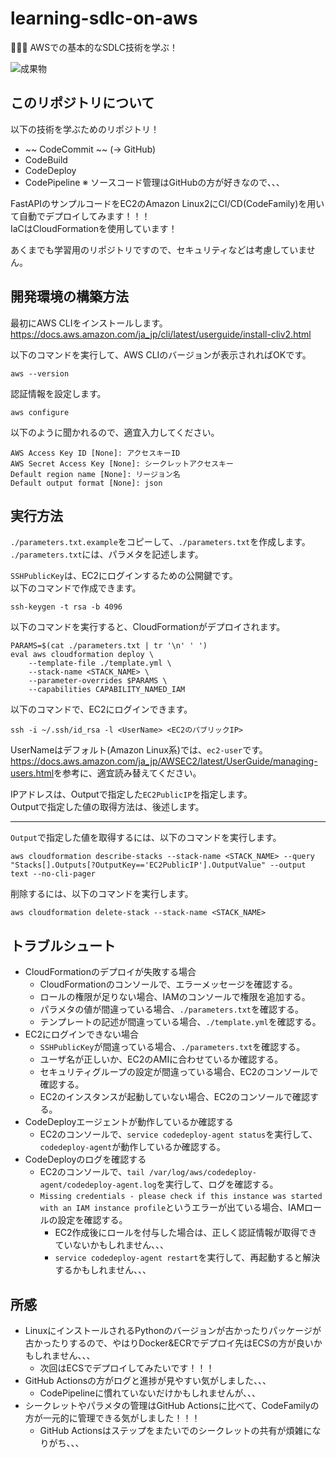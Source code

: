 # learning-sdlc-on-aws

🍱🍱🍱 AWSでの基本的なSDLC技術を学ぶ！  

![成果物](./fruit.gif)  

## このリポジトリについて

以下の技術を学ぶためのリポジトリ！  

- ~~ CodeCommit ~~ (-> GitHub)
- CodeBuild
- CodeDeploy
- CodePipeline
※ ソースコード管理はGitHubの方が好きなので、、、  

FastAPIのサンプルコードをEC2のAmazon Linux2にCI/CD(CodeFamily)を用いて自動でデプロイしてみます！！！  
IaCはCloudFormationを使用しています！  

あくまでも学習用のリポジトリですので、セキュリティなどは考慮していません。  

## 開発環境の構築方法

最初にAWS CLIをインストールします。  
<https://docs.aws.amazon.com/ja_jp/cli/latest/userguide/install-cliv2.html>  

以下のコマンドを実行して、AWS CLIのバージョンが表示されればOKです。  

```shell
aws --version
```

認証情報を設定します。  

```shell
aws configure
```

以下のように聞かれるので、適宜入力してください。

```shell
AWS Access Key ID [None]: アクセスキーID
AWS Secret Access Key [None]: シークレットアクセスキー
Default region name [None]: リージョン名
Default output format [None]: json
```

## 実行方法

`./parameters.txt.example`をコピーして、`./parameters.txt`を作成します。  
`./parameters.txt`には、パラメタを記述します。  

`SSHPublicKey`は、EC2にログインするための公開鍵です。  
以下のコマンドで作成できます。  

```shell
ssh-keygen -t rsa -b 4096
```

以下のコマンドを実行すると、CloudFormationがデプロイされます。  

```shell
PARAMS=$(cat ./parameters.txt | tr '\n' ' ')
eval aws cloudformation deploy \
    --template-file ./template.yml \
    --stack-name <STACK_NAME> \
    --parameter-overrides $PARAMS \
    --capabilities CAPABILITY_NAMED_IAM
```

以下のコマンドで、EC2にログインできます。  

```shell
ssh -i ~/.ssh/id_rsa -l <UserName> <EC2のパブリックIP>
```

UserNameはデフォルト(Amazon Linux系)では、`ec2-user`です。  
<https://docs.aws.amazon.com/ja_jp/AWSEC2/latest/UserGuide/managing-users.html>を参考に、適宜読み替えてください。  

IPアドレスは、Outputで指定した`EC2PublicIP`を指定します。  
Outputで指定した値の取得方法は、後述します。  

---

`Output`で指定した値を取得するには、以下のコマンドを実行します。  

```shell
aws cloudformation describe-stacks --stack-name <STACK_NAME> --query "Stacks[].Outputs[?OutputKey=='EC2PublicIP'].OutputValue" --output text --no-cli-pager
```

削除するには、以下のコマンドを実行します。  

```shell
aws cloudformation delete-stack --stack-name <STACK_NAME>
```

## トラブルシュート

- CloudFormationのデプロイが失敗する場合
  - CloudFormationのコンソールで、エラーメッセージを確認する。
  - ロールの権限が足りない場合、IAMのコンソールで権限を追加する。
  - パラメタの値が間違っている場合、`./parameters.txt`を確認する。
  - テンプレートの記述が間違っている場合、`./template.yml`を確認する。
- EC2にログインできない場合
  - `SSHPublicKey`が間違っている場合、`./parameters.txt`を確認する。
  - ユーザ名が正しいか、EC2のAMIに合わせているか確認する。
  - セキュリティグループの設定が間違っている場合、EC2のコンソールで確認する。
  - EC2のインスタンスが起動していない場合、EC2のコンソールで確認する。
- CodeDeployエージェントが動作しているか確認する
  - EC2のコンソールで、`service codedeploy-agent status`を実行して、`codedeploy-agent`が動作しているか確認する。
- CodeDeployのログを確認する
  - EC2のコンソールで、`tail /var/log/aws/codedeploy-agent/codedeploy-agent.log`を実行して、ログを確認する。
  - `Missing credentials - please check if this instance was started with an IAM instance profile`というエラーが出ている場合、IAMロールの設定を確認する。
    - EC2作成後にロールを付与した場合は、正しく認証情報が取得できていないかもしれません、、、
    - `service codedeploy-agent restart`を実行して、再起動すると解決するかもしれません、、、

## 所感

- LinuxにインストールされるPythonのバージョンが古かったりパッケージが古かったりするので、やはりDocker&ECRでデプロイ先はECSの方が良いかもしれません、、、
  - 次回はECSでデプロイしてみたいです！！！
- GitHub Actionsの方がログと進捗が見やすい気がしました、、、
  - CodePipelineに慣れていないだけかもしれませんが、、、
- シークレットやパラメタの管理はGitHub Actionsに比べて、CodeFamilyの方が一元的に管理できる気がしました！！！
  - GitHub Actionsはステップをまたいでのシークレットの共有が煩雑になりがち、、、
